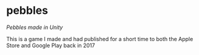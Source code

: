 # pebbles
_Pebbles made in Unity_

This is a game I made and had published for a short time to both the Apple Store and Google Play back in 2017

